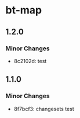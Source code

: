 # bt-map

## 1.2.0

### Minor Changes

- 8c2102d: test

## 1.1.0

### Minor Changes

- 8f7bcf3: changesets test
